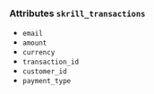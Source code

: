 
### Attributes `skrill_transactions`
* `email`
* `amount`
* `currency`
* `transaction_id`
* `customer_id`
* `payment_type`
